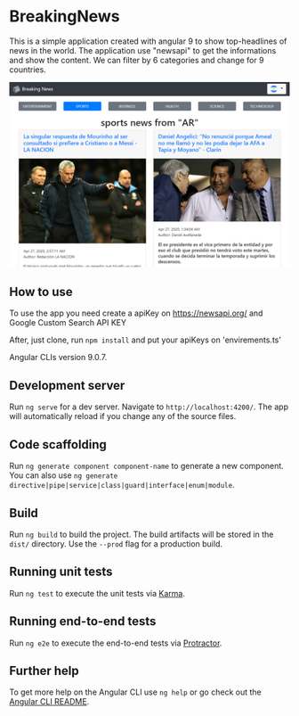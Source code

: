 # BreakingNews
This is a simple application created with angular 9 to show top-headlines of news in the world. The application use "newsapi" to get the informations and show the content. We can filter by 6 categories and change for 9 countries.

![Sports News From Argentina](https://raw.githubusercontent.com/brunobozz/breaking-news/master/images_demo/01.PNG)

## How to use

To use the app you need create a apiKey on https://newsapi.org/ and Google Custom Search API KEY

After, just clone, run `npm install` and put your apiKeys on 'envirements.ts'

Angular CLIs version 9.0.7.

## Development server

Run `ng serve` for a dev server. Navigate to `http://localhost:4200/`. The app will automatically reload if you change any of the source files.

## Code scaffolding

Run `ng generate component component-name` to generate a new component. You can also use `ng generate directive|pipe|service|class|guard|interface|enum|module`.

## Build

Run `ng build` to build the project. The build artifacts will be stored in the `dist/` directory. Use the `--prod` flag for a production build.

## Running unit tests

Run `ng test` to execute the unit tests via [Karma](https://karma-runner.github.io).

## Running end-to-end tests

Run `ng e2e` to execute the end-to-end tests via [Protractor](http://www.protractortest.org/).

## Further help

To get more help on the Angular CLI use `ng help` or go check out the [Angular CLI README](https://github.com/angular/angular-cli/blob/master/README.md).
